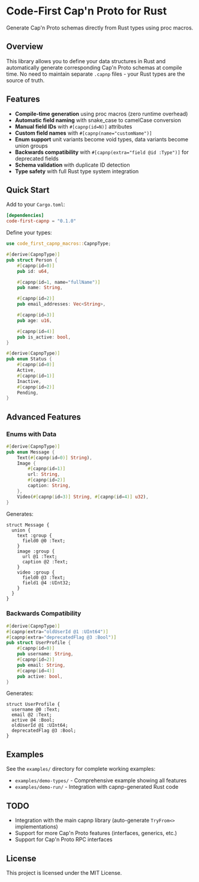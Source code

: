 # Code-First Cap'n Proto for Rust

Generate Cap'n Proto schemas directly from Rust types using proc macros.

## Overview

This library allows you to define your data structures in Rust and automatically generate corresponding Cap'n Proto schemas at compile time. No need to maintain separate `.capnp` files - your Rust types are the source of truth.

## Features

- **Compile-time generation** using proc macros (zero runtime overhead)
- **Automatic field naming** with snake_case to camelCase conversion
- **Manual field IDs** with `#[capnp(id=N)]` attributes
- **Custom field names** with `#[capnp(name="customName")]`
- **Enum support** unit variants become void types, data variants become union groups
- **Backwards compatibility** with `#[capnp(extra="field @id :Type")]` for deprecated fields
- **Schema validation** with duplicate ID detection
- **Type safety** with full Rust type system integration

## Quick Start

Add to your `Cargo.toml`:

```toml
[dependencies]
code-first-capnp = "0.1.0"
```

Define your types:

```rust
use code_first_capnp_macros::CapnpType;

#[derive(CapnpType)]
pub struct Person {
    #[capnp(id=0)]
    pub id: u64,

    #[capnp(id=1, name="fullName")]
    pub name: String,

    #[capnp(id=2)]
    pub email_addresses: Vec<String>,

    #[capnp(id=3)]
    pub age: u16,

    #[capnp(id=4)]
    pub is_active: bool,
}

#[derive(CapnpType)]
pub enum Status {
    #[capnp(id=0)]
    Active,
    #[capnp(id=1)]
    Inactive,
    #[capnp(id=2)]
    Pending,
}
```

## Advanced Features

### Enums with Data

```rust
#[derive(CapnpType)]
pub enum Message {
    Text(#[capnp(id=0)] String),
    Image {
        #[capnp(id=1)]
        url: String,
        #[capnp(id=2)]
        caption: String,
    },
    Video(#[capnp(id=3)] String, #[capnp(id=4)] u32),
}
```

Generates:

```capnp
struct Message {
  union {
    text :group {
      field0 @0 :Text;
    }
    image :group {
      url @1 :Text;
      caption @2 :Text;
    }
    video :group {
      field0 @3 :Text;
      field1 @4 :UInt32;
    }
  }
}
```

### Backwards Compatibility

```rust
#[derive(CapnpType)]
#[capnp(extra="oldUserId @1 :UInt64")]
#[capnp(extra="deprecatedFlag @3 :Bool")]
pub struct UserProfile {
    #[capnp(id=0)]
    pub username: String,
    #[capnp(id=2)]
    pub email: String,
    #[capnp(id=4)]
    pub active: bool,
}
```

Generates:

```capnp
struct UserProfile {
  username @0 :Text;
  email @2 :Text;
  active @4 :Bool;
  oldUserId @1 :UInt64;
  deprecatedFlag @3 :Bool;
}
```

## Examples

See the `examples/` directory for complete working examples:

- `examples/demo-types/` - Comprehensive example showing all features
- `examples/demo-run/` - Integration with capnp-generated Rust code

## TODO

- Integration with the main capnp library (auto-generate `TryFrom<>` implementations)
- Support for more Cap'n Proto features (interfaces, generics, etc.)
- Support for Cap'n Proto RPC interfaces

## License

This project is licensed under the MIT License.
